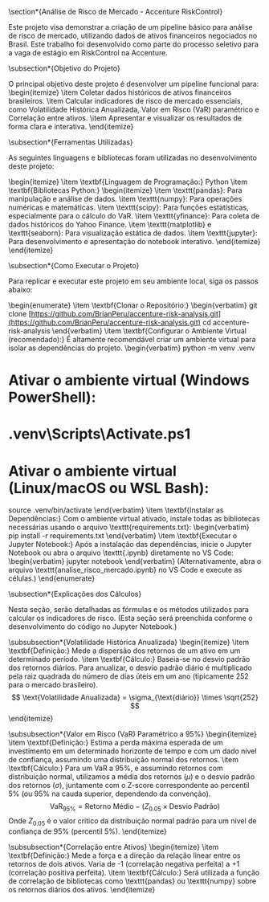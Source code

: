 \section*{Análise de Risco de Mercado - Accenture RiskControl}

Este projeto visa demonstrar a criação de um pipeline básico para análise de risco de mercado, utilizando dados de ativos financeiros negociados no Brasil. Este trabalho foi desenvolvido como parte do processo seletivo para a vaga de estágio em RiskControl na Accenture.

\subsection*{Objetivo do Projeto}

O principal objetivo deste projeto é desenvolver um pipeline funcional para:
\begin{itemize}
    \item Coletar dados históricos de ativos financeiros brasileiros.
    \item Calcular indicadores de risco de mercado essenciais, como Volatilidade Histórica Anualizada, Valor em Risco (VaR) paramétrico e Correlação entre ativos.
    \item Apresentar e visualizar os resultados de forma clara e interativa.
\end{itemize}

\subsection*{Ferramentas Utilizadas}

As seguintes linguagens e bibliotecas foram utilizadas no desenvolvimento deste projeto:

\begin{itemize}
    \item \textbf{Linguagem de Programação:} Python
    \item \textbf{Bibliotecas Python:}
    \begin{itemize}
        \item \texttt{pandas}: Para manipulação e análise de dados.
        \item \texttt{numpy}: Para operações numéricas e matemáticas.
        \item \texttt{scipy}: Para funções estatísticas, especialmente para o cálculo do VaR.
        \item \texttt{yfinance}: Para coleta de dados históricos do Yahoo Finance.
        \item \texttt{matplotlib} e \texttt{seaborn}: Para visualização estática de dados.
        \item \texttt{jupyter}: Para desenvolvimento e apresentação do notebook interativo.
    \end{itemize}
\end{itemize}

\subsection*{Como Executar o Projeto}

Para replicar e executar este projeto em seu ambiente local, siga os passos abaixo:

\begin{enumerate}
    \item \textbf{Clonar o Repositório:}
    \begin{verbatim}
git clone [https://github.com/BrianPeru/accenture-risk-analysis.git](https://github.com/BrianPeru/accenture-risk-analysis.git)
cd accenture-risk-analysis
    \end{verbatim}
    \item \textbf{Configurar o Ambiente Virtual (recomendado):}
    É altamente recomendável criar um ambiente virtual para isolar as dependências do projeto.
    \begin{verbatim}
python -m venv .venv
# Ativar o ambiente virtual (Windows PowerShell):
# .venv\Scripts\Activate.ps1
# Ativar o ambiente virtual (Linux/macOS ou WSL Bash):
source .venv/bin/activate
    \end{verbatim}
    \item \textbf{Instalar as Dependências:}
    Com o ambiente virtual ativado, instale todas as bibliotecas necessárias usando o arquivo \texttt{requirements.txt}:
    \begin{verbatim}
pip install -r requirements.txt
    \end{verbatim}
    \item \textbf{Executar o Jupyter Notebook:}
    Após a instalação das dependências, inicie o Jupyter Notebook ou abra o arquivo \texttt{.ipynb} diretamente no VS Code:
    \begin{verbatim}
jupyter notebook
    \end{verbatim}
    (Alternativamente, abra o arquivo \texttt{analise\_risco\_mercado.ipynb} no VS Code e execute as células.)
\end{enumerate}

\subsection*{Explicações dos Cálculos}

Nesta seção, serão detalhadas as fórmulas e os métodos utilizados para calcular os indicadores de risco. (Esta seção será preenchida conforme o desenvolvimento do código no Jupyter Notebook.)

\subsubsection*{Volatilidade Histórica Anualizada}
\begin{itemize}
    \item \textbf{Definição:} Mede a dispersão dos retornos de um ativo em um determinado período.
    \item \textbf{Cálculo:} Baseia-se no desvio padrão dos retornos diários. Para anualizar, o desvio padrão diário é multiplicado pela raiz quadrada do número de dias úteis em um ano (tipicamente 252 para o mercado brasileiro).
    $$ \text{Volatilidade Anualizada} = \sigma_{\text{diário}} \times \sqrt{252} $$
\end{itemize}

\subsubsection*{Valor em Risco (VaR) Paramétrico a 95\%}
\begin{itemize}
    \item \textbf{Definição:} Estima a perda máxima esperada de um investimento em um determinado horizonte de tempo e com um dado nível de confiança, assumindo uma distribuição normal dos retornos.
    \item \textbf{Cálculo:} Para um VaR a 95\%, e assumindo retornos com distribuição normal, utilizamos a média dos retornos ($\mu$) e o desvio padrão dos retornos ($\sigma$), juntamente com o Z-score correspondente ao percentil 5\% (ou 95\% na cauda superior, dependendo da convenção).
    $$ \text{VaR}_{95\%} = \text{Retorno Médio} - (Z_{0.05} \times \text{Desvio Padrão}) $$
    Onde $Z_{0.05}$ é o valor crítico da distribuição normal padrão para um nível de confiança de 95\% (percentil 5%).
\end{itemize}

\subsubsection*{Correlação entre Ativos}
\begin{itemize}
    \item \textbf{Definição:} Mede a força e a direção da relação linear entre os retornos de dois ativos. Varia de -1 (correlação negativa perfeita) a +1 (correlação positiva perfeita).
    \item \textbf{Cálculo:} Será utilizada a função de correlação de bibliotecas como \texttt{pandas} ou \texttt{numpy} sobre os retornos diários dos ativos.
\end{itemize}